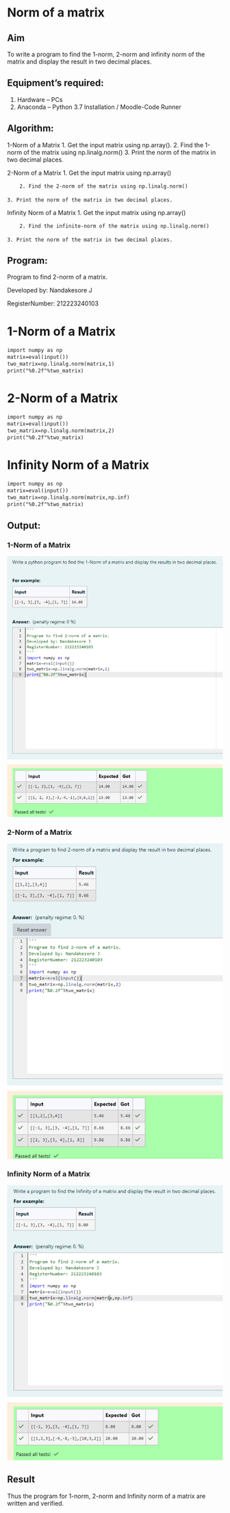 # Norm of a matrix
## Aim
To write a program to find the 1-norm, 2-norm and infinity norm of the matrix and display the result in two decimal places.
## Equipment’s required:
1.	Hardware – PCs
2.	Anaconda – Python 3.7 Installation / Moodle-Code Runner
## Algorithm:

1-Norm of a Matrix
	1. Get the input matrix using np.array().
        2. Find the 1-norm of the matrix using np.linalg.norm()
	3. Print the norm of the matrix in two decimal places.

2-Norm of a Matrix
        1. Get the input matrix using np.array()   
	
        2. Find the 2-norm of the matrix using np.linalg.norm()
	
	3. Print the norm of the matrix in two decimal places.

Infinity Norm of a Matrix
        1. Get the input matrix using np.array()   
	
        2. Find the infinite-norm of the matrix using np.linalg.norm()
	
	3. Print the norm of the matrix in two decimal places.
    
## Program:

Program to find 2-norm of a matrix.

Developed by: Nandakesore J

RegisterNumber: 212223240103

# 1-Norm of a Matrix

```
import numpy as np
matrix=eval(input())
two_matrix=np.linalg.norm(matrix,1)
print("%0.2f"%two_matrix)
```

# 2-Norm of a Matrix
```
import numpy as np
matrix=eval(input())
two_matrix=np.linalg.norm(matrix,2)
print("%0.2f"%two_matrix)
```
# Infinity Norm of a Matrix
```
import numpy as np
matrix=eval(input())
two_matrix=np.linalg.norm(matrix,np.inf)
print("%0.2f"%two_matrix)
```

## Output:
### 1-Norm of a Matrix
![alt text](image.png)
<br>

### 2-Norm of a Matrix
![alt text](image-1.png)
<br>

### Infinity Norm of a Matrix
![alt text](image-2.png)
<br>

## Result
Thus the program for 1-norm, 2-norm and Infinity norm of a matrix are written and verified.
